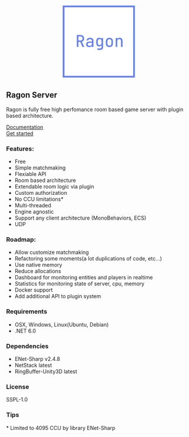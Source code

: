 <p align="center">
  <img src="Images/ragon-logo.png" width="200" >
</p>

## Ragon Server

Ragon is fully free high perfomance room based game server with plugin based architecture.


<a href="">Documentation</a>
<br>
<a href="">Get started</a>


### Features:
- Free
- Simple matchmaking
- Flexiable API
- Room based architecture
- Extendable room logic via plugin
- Custom authorization
- No CCU limitations* 
- Multi-threaded
- Engine agnostic
- Support any client architecture (MonoBehaviors, ECS)
- UDP

### Roadmap:
- Allow customize matchmaking
- Refactoring some moments(a lot duplications of code, etc...)
- Use native memory 
- Reduce allocations
- Dashboard for monitoring entities and players in realtime
- Statistics for monitoring state of server, cpu, memory
- Docker support
- Add additional API to plugin system

### Requirements
- OSX, Windows, Linux(Ubuntu, Debian)
- .NET 6.0

### Dependencies
* ENet-Sharp v2.4.8
* NetStack latest
* RingBuffer-Unity3D latest

### License
SSPL-1.0

### Tips
\* Limited to 4095 CCU by library ENet-Sharp
